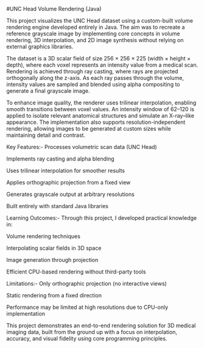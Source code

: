#UNC Head Volume Rendering (Java)

This project visualizes the UNC Head dataset using a custom-built volume rendering engine developed entirely in Java. The aim was to recreate a reference grayscale image by implementing core concepts in volume rendering, 3D interpolation, and 2D image synthesis without relying on external graphics libraries.

The dataset is a 3D scalar field of size 256 × 256 × 225 (width × height × depth), where each voxel represents an intensity value from a medical scan. Rendering is achieved through ray casting, where rays are projected orthogonally along the z-axis. As each ray passes through the volume, intensity values are sampled and blended using alpha compositing to generate a final grayscale image.

To enhance image quality, the renderer uses trilinear interpolation, enabling smooth transitions between voxel values. An intensity window of 62–120 is applied to isolate relevant anatomical structures and simulate an X-ray–like appearance. The implementation also supports resolution-independent rendering, allowing images to be generated at custom sizes while maintaining detail and contrast.

Key Features:-
Processes volumetric scan data (UNC Head)

Implements ray casting and alpha blending

Uses trilinear interpolation for smoother results

Applies orthographic projection from a fixed view

Generates grayscale output at arbitrary resolutions

Built entirely with standard Java libraries

Learning Outcomes:-
Through this project, I developed practical knowledge in:

Volume rendering techniques

Interpolating scalar fields in 3D space

Image generation through projection

Efficient CPU-based rendering without third-party tools

Limitations:-
Only orthographic projection (no interactive views)

Static rendering from a fixed direction

Performance may be limited at high resolutions due to CPU-only implementation

This project demonstrates an end-to-end rendering solution for 3D medical imaging data, built from the ground up with a focus on interpolation, accuracy, and visual fidelity using core programming principles.
